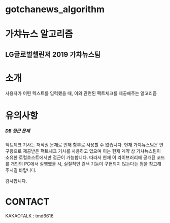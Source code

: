 # gotchanews_algorithm
가챠뉴스 알고리즘
=============

LG글로벌챌린저 2019 가챠뉴스팀
-------------


# 소개
사용자가 어떤 텍스트를 입력했을 때, 이와 관련된 팩트체크를 제공해주는 알고리즘

# 유의사항
##### DB 접근 문제
팩트체크 기사는 저작권 문제로 인해 함부로 사용할 수 없습니다.
현재 가챠뉴스팀은 연구용으로 제공받은 팩트체크 기사를 사용하고 있으며 이는 현재 계약 상 가챠뉴스팀이 소유한 로컬호스트에서만 접근이 가능합니다.
따라서 현재 이 라이브러리에 공개된 코드를 개인의 PC에서 실행했을 시, 실질적인 검색 기능이 구현되지 않는다는 점을 참고해주시길 바랍니다.

감사합니다.

# CONTACT
KAKAOTALK : tmd6616
